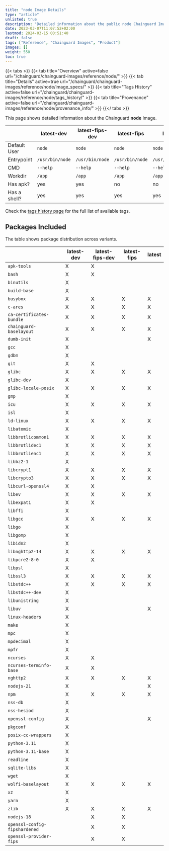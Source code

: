 ```yaml
---
title: "node Image Details"
type: "article"
unlisted: true
description: "Detailed information about the public node Chainguard Image."
date: 2023-03-07T11:07:52+02:00
lastmod: 2024-03-15 00:51:40
draft: false
tags: ["Reference", "Chainguard Images", "Product"]
images: []
weight: 550
toc: true
---
```


{{< tabs >}}
{{< tab title="Overview" active=false url="/chainguard/chainguard-images/reference/node/" >}}
{{< tab title="Details" active=true url="/chainguard/chainguard-images/reference/node/image_specs/" >}}
{{< tab title="Tags History" active=false url="/chainguard/chainguard-images/reference/node/tags_history/" >}}
{{< tab title="Provenance" active=false url="/chainguard/chainguard-images/reference/node/provenance_info/" >}}
{{</ tabs >}}

This page shows detailed information about the Chainguard **node** Image.

|              | latest-dev      | latest-fips-dev | latest-fips     | latest          |
|--------------|-----------------|-----------------|-----------------|-----------------|
| Default User | `node`          | `node`          | `node`          | `node`          |
| Entrypoint   | `/usr/bin/node` | `/usr/bin/node` | `/usr/bin/node` | `/usr/bin/node` |
| CMD          | `--help`        | `--help`        | `--help`        | `--help`        |
| Workdir      | `/app`          | `/app`          | `/app`          | `/app`          |
| Has apk?     | yes             | yes             | no              | no              |
| Has a shell? | yes             | yes             | yes             | yes             |

Check the [tags history page](/chainguard/chainguard-images/reference/node/tags_history/) for the full list of available tags.

## Packages Included
The table shows package distribution across variants.

|                               | latest-dev | latest-fips-dev | latest-fips | latest |
|-------------------------------|------------|-----------------|-------------|--------|
| `apk-tools`                   | X          | X               |             |        |
| `bash`                        | X          | X               |             |        |
| `binutils`                    | X          |                 |             |        |
| `build-base`                  | X          |                 |             |        |
| `busybox`                     | X          | X               | X           | X      |
| `c-ares`                      | X          | X               | X           | X      |
| `ca-certificates-bundle`      | X          | X               | X           | X      |
| `chainguard-baselayout`       | X          | X               | X           | X      |
| `dumb-init`                   | X          |                 |             | X      |
| `gcc`                         | X          |                 |             |        |
| `gdbm`                        | X          |                 |             |        |
| `git`                         | X          | X               |             |        |
| `glibc`                       | X          | X               | X           | X      |
| `glibc-dev`                   | X          |                 |             |        |
| `glibc-locale-posix`          | X          | X               | X           | X      |
| `gmp`                         | X          |                 |             |        |
| `icu`                         | X          | X               | X           | X      |
| `isl`                         | X          |                 |             |        |
| `ld-linux`                    | X          | X               | X           | X      |
| `libatomic`                   | X          |                 |             |        |
| `libbrotlicommon1`            | X          | X               | X           | X      |
| `libbrotlidec1`               | X          | X               | X           | X      |
| `libbrotlienc1`               | X          | X               | X           | X      |
| `libbz2-1`                    | X          |                 |             |        |
| `libcrypt1`                   | X          | X               | X           | X      |
| `libcrypto3`                  | X          | X               | X           | X      |
| `libcurl-openssl4`            | X          | X               |             |        |
| `libev`                       | X          | X               | X           | X      |
| `libexpat1`                   | X          | X               |             |        |
| `libffi`                      | X          |                 |             |        |
| `libgcc`                      | X          | X               | X           | X      |
| `libgo`                       | X          |                 |             |        |
| `libgomp`                     | X          |                 |             |        |
| `libidn2`                     | X          |                 |             |        |
| `libnghttp2-14`               | X          | X               | X           | X      |
| `libpcre2-8-0`                | X          | X               |             |        |
| `libpsl`                      | X          |                 |             |        |
| `libssl3`                     | X          | X               | X           | X      |
| `libstdc++`                   | X          | X               | X           | X      |
| `libstdc++-dev`               | X          |                 |             |        |
| `libunistring`                | X          |                 |             |        |
| `libuv`                       | X          |                 |             | X      |
| `linux-headers`               | X          |                 |             |        |
| `make`                        | X          |                 |             |        |
| `mpc`                         | X          |                 |             |        |
| `mpdecimal`                   | X          |                 |             |        |
| `mpfr`                        | X          |                 |             |        |
| `ncurses`                     | X          | X               |             |        |
| `ncurses-terminfo-base`       | X          | X               |             |        |
| `nghttp2`                     | X          | X               | X           | X      |
| `nodejs-21`                   | X          |                 |             | X      |
| `npm`                         | X          | X               | X           | X      |
| `nss-db`                      | X          |                 |             |        |
| `nss-hesiod`                  | X          |                 |             |        |
| `openssl-config`              | X          |                 |             | X      |
| `pkgconf`                     | X          |                 |             |        |
| `posix-cc-wrappers`           | X          |                 |             |        |
| `python-3.11`                 | X          |                 |             |        |
| `python-3.11-base`            | X          |                 |             |        |
| `readline`                    | X          |                 |             |        |
| `sqlite-libs`                 | X          |                 |             |        |
| `wget`                        | X          |                 |             |        |
| `wolfi-baselayout`            | X          | X               | X           | X      |
| `xz`                          | X          |                 |             |        |
| `yarn`                        | X          |                 |             |        |
| `zlib`                        | X          | X               | X           | X      |
| `nodejs-18`                   |            | X               | X           |        |
| `openssl-config-fipshardened` |            | X               | X           |        |
| `openssl-provider-fips`       |            | X               | X           |        |

